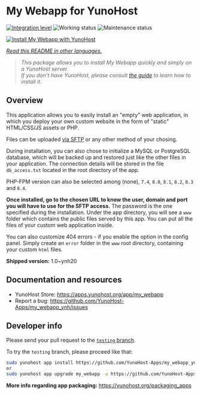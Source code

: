 <!--
N.B.: This README was automatically generated by <https://github.com/YunoHost/apps/tree/master/tools/readme_generator>
It shall NOT be edited by hand.
-->

# My Webapp for YunoHost

[![Integration level](https://apps.yunohost.org/badge/integration/my_webapp)](https://ci-apps.yunohost.org/ci/apps/my_webapp/)
![Working status](https://apps.yunohost.org/badge/state/my_webapp)
![Maintenance status](https://apps.yunohost.org/badge/maintained/my_webapp)

[![Install My Webapp with YunoHost](https://install-app.yunohost.org/install-with-yunohost.svg)](https://install-app.yunohost.org/?app=my_webapp)

*[Read this README in other languages.](./ALL_README.md)*

> *This package allows you to install My Webapp quickly and simply on a YunoHost server.*  
> *If you don't have YunoHost, please consult [the guide](https://yunohost.org/install) to learn how to install it.*

## Overview

This application allows you to easily install an "empty" web application, in which you deploy your own custom website in the form of "static" HTML/CSS/JS assets or PHP.

Files can be uploaded [via SFTP](https://yunohost.org/en/filezilla) or any other method of your chosing.

During installation, you can also chose to initialize a MySQL or PostgreSQL database, which will be backed up and restored just like the other files in your application. The connection details will be stored in the file `db_access.txt` located in the root directory of the app.

PHP-FPM version can also be selected among (none), `7.4`, `8.0`, `8.1`, `8.2`, `8.3` and `8.4`.

**Once installed, go to the chosen URL to know the user, domain and port you will have to use for the SFTP access.** The password is the one specified during the installation. Under the app directory, you will see a `www` folder which contains the public files served by this app. You can put all the files of your custom web application inside.

You can also customize 404 errors - if you enable the option in the config panel. Simply create an `error` folder in the `www` root directory, containing your custom `html` files. 


**Shipped version:** 1.0~ynh20
## Documentation and resources

- YunoHost Store: <https://apps.yunohost.org/app/my_webapp>
- Report a bug: <https://github.com/YunoHost-Apps/my_webapp_ynh/issues>

## Developer info

Please send your pull request to the [`testing` branch](https://github.com/YunoHost-Apps/my_webapp_ynh/tree/testing).

To try the `testing` branch, please proceed like that:

```bash
sudo yunohost app install https://github.com/YunoHost-Apps/my_webapp_ynh/tree/testing --debug
or
sudo yunohost app upgrade my_webapp -u https://github.com/YunoHost-Apps/my_webapp_ynh/tree/testing --debug
```

**More info regarding app packaging:** <https://yunohost.org/packaging_apps>
